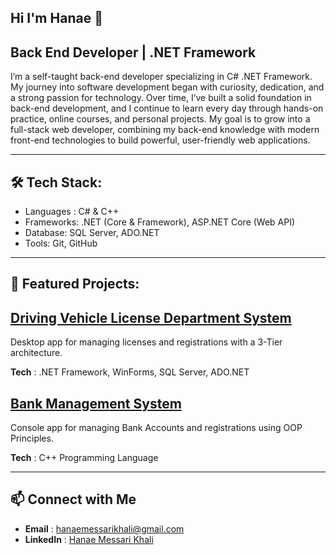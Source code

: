 ## Hi I'm Hanae 👋
## Back End Developer | .NET Framework

I’m a self-taught back-end developer specializing in C#  .NET Framework. My journey into software development  began with curiosity, dedication, and a strong passion for technology.
Over time, I’ve built a solid foundation in back-end development, and I continue to learn every day through hands-on practice, online courses, and personal projects. My goal is to grow into a full-stack web developer, combining my back-end knowledge with modern front-end technologies to build powerful, user-friendly web applications.
***
## 🛠️ Tech Stack:

- Languages : C# & C++
- Frameworks: .NET (Core & Framework), ASP.NET Core (Web API)
- Database: SQL Server, ADO.NET
- Tools: Git, GitHub
***
## 🌟 Featured Projects:
## [Driving Vehicle License Department System](https://github.com/hanae-mk/DVLD_Project)
Desktop app for managing licenses and registrations with a 3-Tier architecture.

**Tech** : .NET Framework, WinForms, SQL Server, ADO.NET

## [Bank Management System](https://github.com/hanae-mk/Bank-Management-System)
Console app for managing Bank Accounts and registrations using OOP Principles.

**Tech** : C++ Programming Language
***
## 📫 Connect with Me
- **Email** : hanaemessarikhali@gmail.com
- **LinkedIn** : [Hanae Messari Khali](https://linkedin.com/in/hanae-mk)






  








